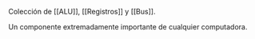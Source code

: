 Colección de [[ALU]], [[Registros]] y [[Bus]]. 

Un componente extremadamente importante de cualquier computadora.